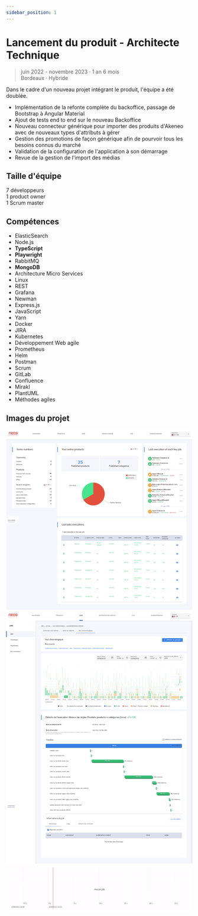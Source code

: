 ```yaml
---
sidebar_position: 1
---
```


# Lancement du produit - Architecte Technique

> juin 2022 - novembre 2023 · 1 an 6 mois
> \
> Bordeaux · Hybride

Dans le cadre d'un nouveau projet intégrant le produit, l'équipe a été doublée.

- Implémentation de la refonte complète du backoffice, passage de Bootstrap à Angular Material
- Ajout de tests end to end sur le nouveau Backoffice
- Nouveau connecteur générique pour importer des produits d'Akeneo avec de nouveaux types d'attributs à gérer
- Gestion des promotions de façon générique afin de pourvoir tous les besoins connus du marché
- Validation de la configuration de l'application à son démarrage
- Revue de la gestion de l'import des médias

## Taille d'équipe

7 développeurs\
1 product owner\
1 Scrum master

## Compétences

- ElasticSearch
- Node.js
- **TypeScript**
- **Playwright**
- RabbitMQ
- **MongoDB**
- Architecture Micro Services
- Linux
- REST
- Grafana
- Newman
- Express.js
- JavaScript
- Yarn
- Docker
- JIRA
- Kubernetes
- Développement Web agile
- Prometheus
- Helm
- Postman
- Scrum
- GitLab
- Confluence
- Mirakl
- PlantUML
- Méthodes agiles

## Images du projet

![img](/img/pages/experiences/neo9/catalogue/portfolio/home.png)
![img](/img/pages/experiences/neo9/catalogue/portfolio/jobs.png)
![img](/img/pages/experiences/neo9/catalogue/portfolio/jobs-timeline-live.gif)
